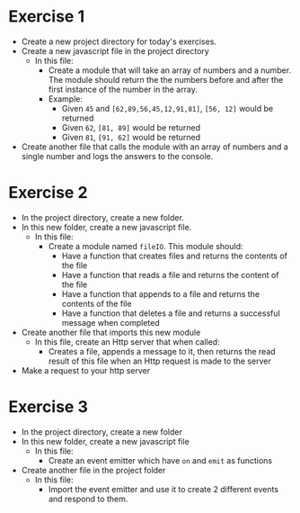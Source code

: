 # Exercise 1

- Create a new project directory for today's exercises.
- Create a new javascript file in the project directory
  - In this file:
    - Create a module that will take an array of numbers and a number. The module should return the the numbers before and after the first instance of the number in the array.
    - Example:
      - Given `45` and `[62,89,56,45,12,91,81]`, `[56, 12]` would be returned
      - Given `62`, `[81, 89]` would be returned
      - Given `81`, `[91, 62]` would be returned
- Create another file that calls the module with an array of numbers and a single number and logs the answers to the console.

# Exercise 2

- In the project directory, create a new folder.
- In this new folder, create a new javascript file.
  - In this file:
    - Create a module named `fileIO`. This module should:
      - Have a function that creates files and returns the contents of the file
      - Have a function that reads a file and returns the content of the file
      - Have a function that appends to a file and returns the contents of the file
      - Have a function that deletes a file and returns a successful message when completed
- Create another file that imports this new module
  - In this file, create an Http server that when called:
    - Creates a file, appends a message to it, then returns the read result of this file when an Http request is made to the server
- Make a request to your http server

# Exercise 3

- In the project directory, create a new folder
- In this new folder, create a new javascript file
  - In this file:
    - Create an event emitter which have `on` and `emit` as functions
- Create another file in the project folder
  - In this file:
    - Import the event emitter and use it to create 2 different events and respond to them.

